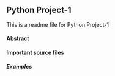 <h2>Python Project-1</h2>
This is a readme file for Python Project-1

<h4>Abstract</h4>
 
<h4>Important source files</h4>

<h5>Examples</h5>

<br />

